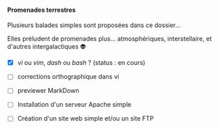 #### Promenades terrestres

Plusieurs balades simples sont proposées dans ce dossier... 

Elles préludent de promenades plus... atmosphériques, interstellaire, et d'autres intergalactiques :alien:

- [x] *vi* ou *vim*, *dash* ou *bash* ? (status : en cours)
- [ ] corrections orthographique dans vi
- [ ] previewer MarkDown
- [ ] Installation d'un serveur Apache simple
- [ ] Création d'un site web simple et/ou un site FTP

